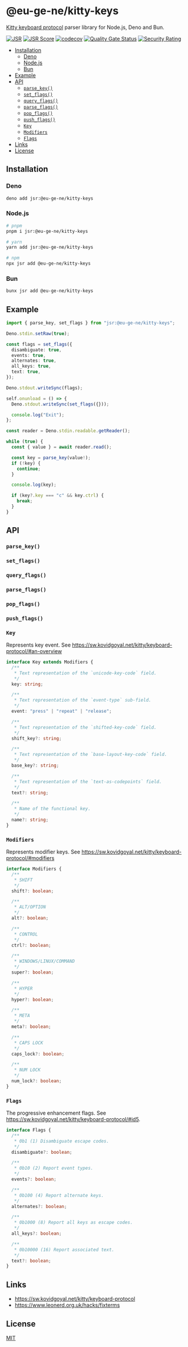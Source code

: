 # @eu-ge-ne/kitty-keys

[Kitty keyboard protocol](https://sw.kovidgoyal.net/kitty/keyboard-protocol)
parser library for Node.js, Deno and Bun.

[![JSR](https://jsr.io/badges/@eu-ge-ne/kitty-keys)](https://jsr.io/@eu-ge-ne/kitty-keys)
[![JSR Score](https://jsr.io/badges/@eu-ge-ne/kitty-keys/score)](https://jsr.io/@eu-ge-ne/kitty-keys)
[![codecov](https://codecov.io/gh/eu-ge-ne/kitty-keys/branch/main/graph/badge.svg?token=AH09FY4Y9O)](https://codecov.io/gh/eu-ge-ne/kitty-keys)
[![Quality Gate Status](https://sonarcloud.io/api/project_badges/measure?project=eu-ge-ne_kitty-keys&metric=alert_status)](https://sonarcloud.io/summary/new_code?id=eu-ge-ne_kitty-keys)
[![Security Rating](https://sonarcloud.io/api/project_badges/measure?project=eu-ge-ne_kitty-keys&metric=security_rating)](https://sonarcloud.io/summary/new_code?id=eu-ge-ne_kitty-keys)

- [Installation](#installation)
  - [Deno](#deno)
  - [Node.js](#nodejs)
  - [Bun](#bun)
- [Example](#example)
- [API](#api)
  - [`parse_key()`](#parse_key)
  - [`set_flags()`](#set_flags)
  - [`query_flags()`](#query_flags)
  - [`parse_flags()`](#parse_flags)
  - [`pop_flags()`](#pop_flags)
  - [`push_flags()`](#push_flags)
  - [`Key`](#key)
  - [`Modifiers`](#modifiers)
  - [`Flags`](#flags)
- [Links](#links)
- [License](#license)

## Installation

### Deno

```bash
deno add jsr:@eu-ge-ne/kitty-keys
```

### Node.js

```bash
# pnpm
pnpm i jsr:@eu-ge-ne/kitty-keys

# yarn
yarn add jsr:@eu-ge-ne/kitty-keys

# npm
npx jsr add @eu-ge-ne/kitty-keys
```

### Bun

```bash
bunx jsr add @eu-ge-ne/kitty-keys
```

## Example

```ts ignore
import { parse_key, set_flags } from "jsr:@eu-ge-ne/kitty-keys";

Deno.stdin.setRaw(true);

const flags = set_flags({
  disambiguate: true,
  events: true,
  alternates: true,
  all_keys: true,
  text: true,
});

Deno.stdout.writeSync(flags);

self.onunload = () => {
  Deno.stdout.writeSync(set_flags({}));

  console.log("Exit");
};

const reader = Deno.stdin.readable.getReader();

while (true) {
  const { value } = await reader.read();

  const key = parse_key(value!);
  if (!key) {
    continue;
  }

  console.log(key);

  if (key?.key === "c" && key.ctrl) {
    break;
  }
}
```

## API

### `parse_key()`

### `set_flags()`

### `query_flags()`

### `parse_flags()`

### `pop_flags()`

### `push_flags()`

### `Key`

Represents key event. See
<https://sw.kovidgoyal.net/kitty/keyboard-protocol/#an-overview>

```ts ignore
interface Key extends Modifiers {
  /**
   * Text representation of the `unicode-key-code` field.
   */
  key: string;

  /**
   * Text representation of the `event-type` sub-field.
   */
  event: "press" | "repeat" | "release";

  /**
   * Text representation of the `shifted-key-code` field.
   */
  shift_key?: string;

  /**
   * Text representation of the `base-layout-key-code` field.
   */
  base_key?: string;

  /**
   * Text representation of the `text-as-codepoints` field.
   */
  text?: string;

  /**
   * Name of the functional key.
   */
  name?: string;
}
```

### `Modifiers`

Represents modifier keys. See
<https://sw.kovidgoyal.net/kitty/keyboard-protocol/#modifiers>

```ts ignore
interface Modifiers {
  /**
   * SHIFT
   */
  shift?: boolean;

  /**
   * ALT/OPTION
   */
  alt?: boolean;

  /**
   * CONTROL
   */
  ctrl?: boolean;

  /**
   * WINDOWS/LINUX/COMMAND
   */
  super?: boolean;

  /**
   * HYPER
   */
  hyper?: boolean;

  /**
   * META
   */
  meta?: boolean;

  /**
   * CAPS LOCK
   */
  caps_lock?: boolean;

  /**
   * NUM LOCK
   */
  num_lock?: boolean;
}
```

### `Flags`

The progressive enhancement flags. See
<https://sw.kovidgoyal.net/kitty/keyboard-protocol/#id5>.

```ts ignore
interface Flags {
  /**
   * 0b1 (1) Disambiguate escape codes.
   */
  disambiguate?: boolean;

  /**
   * 0b10 (2) Report event types.
   */
  events?: boolean;

  /**
   * 0b100 (4) Report alternate keys.
   */
  alternates?: boolean;

  /**
   * 0b1000 (8) Report all keys as escape codes.
   */
  all_keys?: boolean;

  /**
   * 0b10000 (16) Report associated text.
   */
  text?: boolean;
}
```

## Links

- <https://sw.kovidgoyal.net/kitty/keyboard-protocol>
- <https://www.leonerd.org.uk/hacks/fixterms>

## License

[MIT](https://choosealicense.com/licenses/mit)
